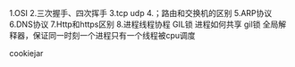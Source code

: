 1.OSI
2.三次握手、四次挥手
3.tcp udp
4.；路由和交换机的区别
5.ARP协议
6.DNS协议
7.Http和https区别
8.进程线程协程
GIL锁
进程如何共享
gil锁 全局解释器，保证同一时刻一个进程只有一个线程被cpu调度


cookiejar